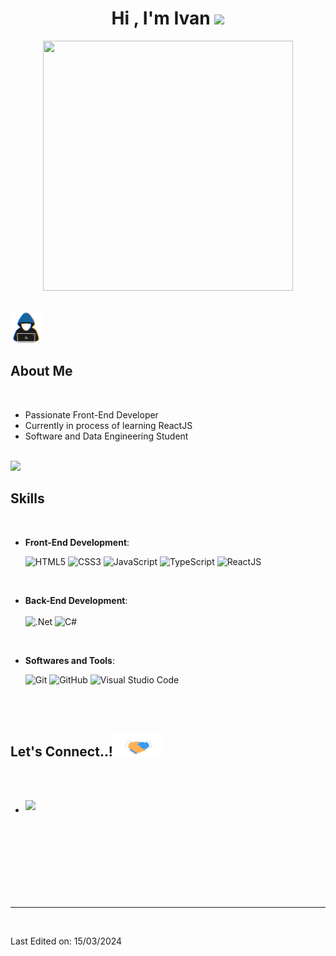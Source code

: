 
<h1 align="center"><b>Hi , I'm Ivan </b><img src="https://media.giphy.com/media/hvRJCLFzcasrR4ia7z/giphy.gif" width="35"></h1>
<!--  -->
<p align="center">
  <img src="https://media.giphy.com/media/v1.Y2lkPTc5MGI3NjExOW80azdhdXVwMm1mdG5uMHlsMjI5ZTc3OTdicmwxYjA0MmVvOHE3NyZlcD12MV9naWZzX3NlYXJjaCZjdD1n/bGgsc5mWoryfgKBx1u/giphy.gif" width="400px" height="400px" />
</p>


<br>	
<picture><img src = "https://github.com/0xAbdulKhalid/0xAbdulKhalid/raw/main/assets/mdImages/about_me.gif" width = 50px></picture> <strong><h2>About Me</h2></strong>

<br>

- Passionate Front-End Developer
- Currently in process of learning ReactJS
- Software and Data Engineering Student

<br>
<img src="https://media2.giphy.com/media/QssGEmpkyEOhBCb7e1/giphy.gif?cid=ecf05e47a0n3gi1bfqntqmob8g9aid1oyj2wr3ds3mg700bl&rid=giphy.gif" width ="25"><b><h2>Skills</h2></b>
<br>

<p align="center">
    
- **Front-End Development**:

   ![HTML5](https://img.shields.io/badge/HTML5%20-%23E34F26.svg?style=for-the-badge&logo=html5&logoColor=white)
   ![CSS3](https://img.shields.io/badge/CSS%20-%231572B6.svg?style=for-the-badge&logo=css3&logoColor=white)
   ![JavaScript](https://img.shields.io/badge/JavaScript%20-%23F7DF1E.svg?style=for-the-badge&logo=javascript&logoColor=black)
   ![TypeScript](https://img.shields.io/badge/typescript-%23007ACC.svg?style=for-the-badge&logo=typescript&logoColor=white)
   ![ReactJS](https://img.shields.io/badge/-ReactJs-61DAFB?logo=react&logoColor=white&style=for-the-badge)
    
<br>

- **Back-End Development**: <br><br>
  ![.Net](https://img.shields.io/badge/.NET-5C2D91?style=for-the-badge&logo=.net&logoColor=white)
  ![C#](https://img.shields.io/badge/c%23-%23239120.svg?style=for-the-badge&logo=csharp&logoColor=white)

<br>

- **Softwares and Tools**:

    ![Git](https://img.shields.io/badge/git-%23F05033.svg?style=for-the-badge&logo=git&logoColor=white)
    ![GitHub](https://img.shields.io/badge/github-%23121011.svg?style=for-the-badge&logo=github&logoColor=white)
    ![Visual Studio Code](https://img.shields.io/badge/Visual%20Studio%20Code-0078d7.svg?style=for-the-badge&logo=visual-studio-code&logoColor=white)
</p>

<br>
<br>

## <b> Let's Connect..!</b><img src="https://github.com/0xAbdulKhalid/0xAbdulKhalid/raw/main/assets/mdImages/handshake.gif" width ="80">
<br>
<div align='left'>

<ul>

<br>

<li>
<a href="mailto:ivanpopovic634@gmail.com" target="_blank">
<img src="https://img.shields.io/badge/gmail:  ivanpopovic634-%23EA4335.svg?style=for-the-badge&logo=gmail&logoColor=white" t=mail style="margin-bottom: 5px" />
</a>
</li>
	
</ul>
</div>

<br>
<br>
<br>

<div align='center'>

</div>
<br>
<br>
<br>
<br>

---

<br>

Last Edited on: 15/03/2024
